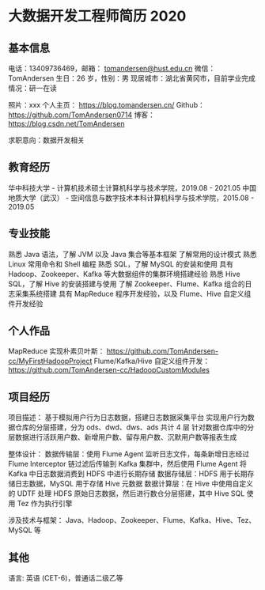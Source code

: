 # 大数据开发工程师简历 2020


## 基本信息

电话：13409736469，邮箱： tomandersen@hust.edu.cn 
微信：TomAndersen
生日：26 岁，性别：男
现居城市：湖北省黄冈市，目前学业完成情况：研一在读

照片：xxx
个人主页： https://blog.tomandersen.cn/
Github： https://github.com/TomAndersen0714
博客： https://blog.csdn.net/TomAndersen

求职意向：数据开发相关

## 教育经历

华中科技大学 - 计算机技术硕士计算机科学与技术学院，2019.08 - 2021.05
中国地质大学（武汉） - 空间信息与数字技术本科计算机科学与技术学院，2015.08 - 2019.05

## 专业技能

熟悉 Java 语法，了解 JVM 以及 Java 集合等基本框架
了解常用的设计模式
熟悉 Linux 常用命令和 Shell 编程
熟悉 SQL，了解 MySQL 的安装和使用
具有 Hadoop、Zookeeper、Kafka 等大数据组件的集群环境搭建经验
熟悉 Hive SQL，了解 Hive 的安装搭建与使用
了解 Zookeeper、Flume、Kafka 组合的日志采集系统搭建
具有 MapReduce 程序开发经验，以及 Flume、Hive 自定义组件开发经验

## 个人作品

MapReduce 实现朴素贝叶斯： https://github.com/TomAndersen-cc/MyFirstHadoopProject
Flume/Kafka/Hive 自定义组件开发： https://github.com/TomAndersen-cc/HadoopCustomModules


## 项目经历

项目描述：
基于模拟用户行为日志数据，搭建日志数据采集平台
实现用户行为数据仓库的分层搭建，分为 ods、dwd、dws、ads 共计 4 层
针对数据仓库中的分层数据进行活跃用户数、新增用户数、留存用户数、沉默用户数等报表生成

整体设计：
数据传输层：使用 Flume Agent 监听日志文件，每条新增日志经过 Flume Interceptor 链过滤后传输到 Kafka 集群中，然后使用 Flume Agent 将 Kafka 中日志数据消费到 HDFS 中进行长期存储
数据存储层：HDFS 用于长期存储日志数据，MySQL 用于存储 Hive 元数据
数据计算层：在 Hive 中使用自定义的 UDTF 处理 HDFS 原始日志数据，然后进行数仓分层搭建，其中 Hive SQL 使用 Tez 作为执行引擎

涉及技术与框架：
Java、Hadoop、Zookeeper、Flume、Kafka、Hive、Tez、MySQL 等


## 其他

语言: 英语 (CET-6)，普通话二级乙等